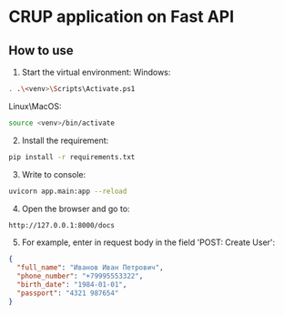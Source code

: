 # CRUP application on Fast API

## How to use
1. Start the virtual environment:
Windows:
```bash
. .\<venv>\Scripts\Activate.ps1
```

Linux\MacOS:
```bash
source <venv>/bin/activate
```

2. Install the requirement:
```bash
pip install -r requirements.txt
```

3. Write to console:
```bash
uvicorn app.main:app --reload
```

4. Open the browser and go to:
```bash
http://127.0.0.1:8000/docs
```

5. For example, enter in request body in the field 'POST: Create User':
```json
{
  "full_name": "Иванов Иван Петрович",
  "phone_number": "+79995553322",
  "birth_date": "1984-01-01",
  "passport": "4321 987654"
}
```